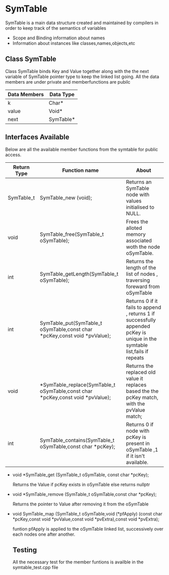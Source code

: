 # SymTable

SymTable is a main data structure created and maintained by compilers in order to keep track of the semantics of variables

- Scope and Binding information about names
- Information about instances like classes,names,objects,etc

## Class SymTable 
Class SymTable binds Key and Value together along with the the next variable of SymTable pointer type to keep the linked list going.
All the data members are under private and memberfunctions are pubilc
  
  |Data Members | Data Type |
  |------------ | --------- |
  |k | Char* |
  |value | Void* |
  |next  | SymTable* | 
  
  
  
 
## Interfaces Available

Below are all the available member functions from the symtable for public access.

|Return Type| Function name | About|
|-----------| ------------- | -----|
|SymTable_t | SymTable_new (void); | Returns an SymTable node with values initialised to NULL.|
|void |SymTable_free(SymTable_t oSymTable);| Frees the alloted memory associated woth the node oSymTable. |
|int | SymTable_getLength(SymTable_t oSymTable); | Returns the length of the list of nodes , traversing foreward from oSymTable|
|int | SymTable_put(SymTable_t oSymTable,const char *pcKey,const void *pvValue); |Returns 0 if it fails to append , returns 1 if successfully appended pcKey is unique in the symtable list,fails if repeats |
|void| *SymTable_replace(SymTable_t oSymTable,const char *pcKey,const void *pvValue);| Returns the replaced old value it replaces based the the pcKey match, with the pvValue match; |
|int|SymTable_contains(SymTable_t oSymTable,const char *pcKey);|Returns 0 if node with pcKey is present in oSymTable ,1 if it isn't available.|
          
  
- void *SymTable_get (SymTable_t oSymTable, const char *pcKey);

  Returns the Value if pcKey exists in oSymTable else returns nullptr
  
  
- void *SymTable_remove (SymTable_t oSymTable,const char *pcKey);


  Returns the pointer to Value after removing it from the oSymTable
  
- void SymTable_map (SymTable_t oSymTable,void (*pfApply) (const char *pcKey,const void *pvValue,const void *pvExtra),const void *pvExtra);


  funtion pfApply is applied to the oSymTable linked list, successively over each nodes one after another.
  
  
  ## Testing
  
  All the necessary test for the member funtions is availble in the symtable_test.cpp file
